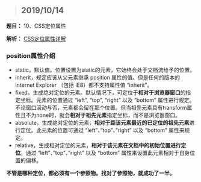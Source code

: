 > ## 2019/10/14

**题目：** 10、CSS定位属性

**解析：** [CSS定位属性详解](https://juejin.im/post/5a1bb35ff265da43231ab164)



### position属性介绍

- static，默认值。位置设置为static的元素，它始终会处于文档流给予的位置。
- inherit，规定应该从父元素继承 position 属性的值。但是任何的版本的 Internet Explorer （包括 IE8）都不支持属性值 “inherit”。
- fixed，生成绝对定位的元素。默认情况下，可定位于**相对于浏览器窗口**的指定坐标。元素的位置通过 “left”, “top”, “right” 以及 “bottom” 属性进行规定。不论窗口滚动与否，元素都会留在那个位置。但当祖先元素具有transform属性且不为none时，就会**相对于祖先元素**指定坐标，而不是浏览器窗口。
- absolute，生成绝对定位的元素，**相对于距该元素最近的已定位的祖先元素**进行定位。此元素的位置可通过 “left”、”top”、”right” 以及 “bottom” 属性来规定。
- relative，生成相对定位的元素，**相对于该元素在文档中的初始位置进行定位**。通过 “left”、”top”、”right” 以及 “bottom” 属性来设置此元素相对于自身位置的偏移。

**不管是哪种定位，都必须有一个参照物。找对了参照物，就成功了一半。**



